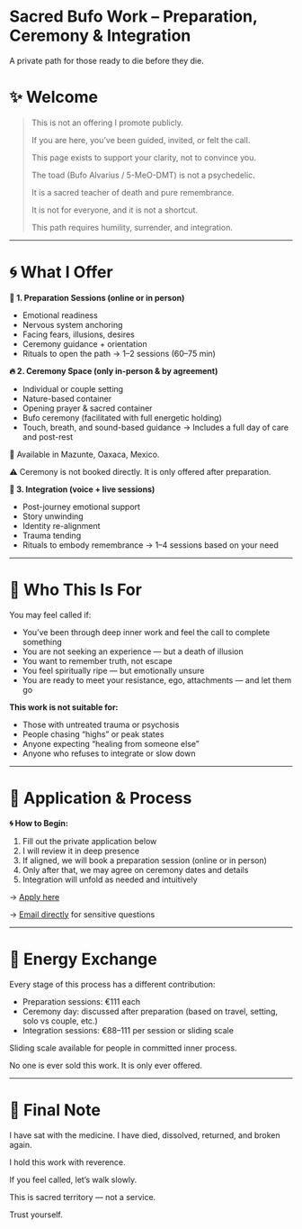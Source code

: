 # Sacred Bufo Work – Preparation, Ceremony & Integration

A private path for those ready to die before they die.

# ✨ Welcome

> This is not an offering I promote publicly.
> 
> 
> If you are here, you’ve been guided, invited, or felt the call.
> 
> This page exists to support your clarity, not to convince you.
> 
> The toad (Bufo Alvarius / 5-MeO-DMT) is not a psychedelic.
> 
> It is a sacred teacher of death and pure remembrance.
> 
> It is not for everyone, and it is not a shortcut.
> 
> This path requires humility, surrender, and integration.
> 

---

# **🌀 What I Offer**

**🐚 1. Preparation Sessions (online or in person)**

- Emotional readiness
- Nervous system anchoring
- Facing fears, illusions, desires
- Ceremony guidance + orientation
- Rituals to open the path
→ 1–2 sessions (60–75 min)

**🔥 2. Ceremony Space (only in-person & by agreement)**

- Individual or couple setting
- Nature-based container
- Opening prayer & sacred container
- Bufo ceremony (facilitated with full energetic holding)
- Touch, breath, and sound-based guidance
→ Includes a full day of care and post-rest

📍 Available in Mazunte, Oaxaca, Mexico.

⚠️ Ceremony is not booked directly. It is only offered after preparation.

**🌿 3. Integration (voice + live sessions)**

- Post-journey emotional support
- Story unwinding
- Identity re-alignment
- Trauma tending
- Rituals to embody remembrance
→ 1–4 sessions based on your need

---

# **💠 Who This Is For**

You may feel called if:

- You’ve been through deep inner work and feel the call to complete something
- You are not seeking an experience — but a death of illusion
- You want to remember truth, not escape
- You feel spiritually ripe — but emotionally unsure
- You are ready to meet your resistance, ego, attachments — and let them go

**This work is not suitable for:**

- Those with untreated trauma or psychosis
- People chasing “highs” or peak states
- Anyone expecting “healing from someone else”
- Anyone who refuses to integrate or slow down

---

# **📝 Application & Process**

**🌀 How to Begin:**

1. Fill out the private application below
2. I will review it in deep presence
3. If aligned, we will book a preparation session (online or in person)
4. Only after that, we may agree on ceremony dates and details
5. Integration will unfold as needed and intuitively

→ [Apply here](https://tally.so/r/mYXQVN)

→ [Email directly](mailto:astralamat@gmail.com) for sensitive questions

---

# **💸 Energy Exchange**

Every stage of this process has a different contribution:

- Preparation sessions: €111 each
- Ceremony day: discussed after preparation (based on travel, setting, solo vs couple, etc.)
- Integration sessions: €88–111 per session or sliding scale

Sliding scale available for people in committed inner process.

No one is ever sold this work. It is only ever offered.

---

# **🌙 Final Note**

I have sat with the medicine. I have died, dissolved, returned, and broken again.

I hold this work with reverence.

If you feel called, let’s walk slowly.

This is sacred territory — not a service.

Trust yourself.